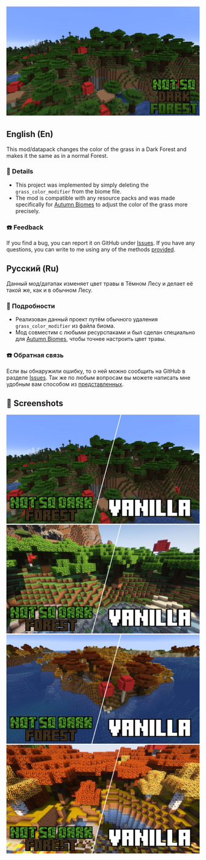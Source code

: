 <h1 align="center">
    <img alt=Header src="https://raw.githubusercontent.com/QuickStopFire/Not-So-Dark-Forest/refs/heads/main/.github/src/Pictures/Project%20page%20pictures/JPG/Header.jpg"/>
</h1>

## English (En)

This mod/datapack changes the color of the grass in a Dark Forest and
makes it the same as in a normal Forest.

### 📄 Details

* This project was implemented by simply deleting the
`grass_color_modifier` from the biome file.
* The mod is compatible with any resource packs and was made specifically
for [Autumn Biomes] to adjust the color of the grass more precisely.

### ☎️ Feedback

If you find a bug, you can report it on GitHub under [Issues]. If you
have any questions, you can write to me using any of the methods [provided][Biolink].

## Русский (Ru)

Данный мод/датапак изменяет цвет травы в Тёмном Лесу и делает её такой
же, как и в обычном Лесу.  

### 📄 Подробности

* Реализован данный проект путём обычного удаления `grass_color_modifier`
из файла биома.
* Мод совместим с любыми ресурспаками и был сделан специально для
[Autumn Biomes], чтобы точнее настроить цвет травы.

### ☎️ Обратная связь

Если вы обнаружили ошибку, то о ней можно сообщить на GitHub в разделе
[Issues]. Так же по любым вопросам вы можете написать мне удобным вам
способом из [представленных][Biolink].

## 🌄 Screenshots

![image](https://raw.githubusercontent.com/QuickStopFire/Not-So-Dark-Forest/refs/heads/main/.github/src/Pictures/Project%20page%20pictures/JPG/Comparison_1.jpg)
![image](https://raw.githubusercontent.com/QuickStopFire/Not-So-Dark-Forest/refs/heads/main/.github/src/Pictures/Project%20page%20pictures/JPG/Comparison_2.jpg)
![image](https://raw.githubusercontent.com/QuickStopFire/Not-So-Dark-Forest/refs/heads/main/.github/src/Pictures/Project%20page%20pictures/JPG/Comparison_3.jpg)
![image](https://raw.githubusercontent.com/QuickStopFire/Not-So-Dark-Forest/refs/heads/main/.github/src/Pictures/Project%20page%20pictures/JPG/Comparison_4.jpg)

[//]: Links

[Biolink]: https://qsfdev.bio.link/
[Issues]: https://github.com/QuickStopFire/Not-So-Dark-Forest/issues
[Autumn Biomes]: https://modrinth.com/resourcepack/autumn-biomes
